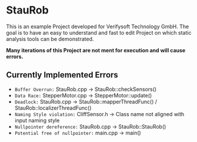 
# StauRob

This is an example Project developed for Verifysoft Technology GmbH. The goal is to have an easy to understand and fast to edit Project on which static analysis tools can be demonstrated.

**Many iterations of this Project are not ment for execution and will cause errors.**

## Currently Implemented Errors
- `Buffer Overrun:` StauRob.cpp -> StauRob::checkSensors()
- `Data Race:` StepperMotor.cpp -> StepperMotor::update()
- `Deadlock:` StauRob.cpp -> StauRob::mapperThreadFunc() / StauRob::localizerThreadFunc()
- `Naming Style violation:` CliffSensor.h -> Class name not aligned with input naming style
- `Nullpointer dereference:` StauRob.cpp -> StauRob::StauRob()
- `Potential free of nullpointer:` main.cpp -> main()


